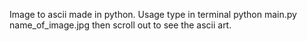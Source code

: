 Image to ascii made in python.
Usage type in terminal python main.py name_of_image.jpg
then scroll out to see the ascii art.
